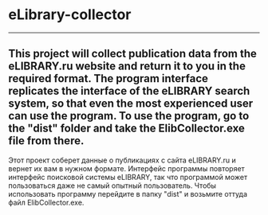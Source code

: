 # eLibrary-collector
----------------------------------------------
This project will collect publication data from the eLIBRARY.ru website and return it to you in the required format. 
The program interface replicates the interface of the eLIBRARY search system, so that even the most experienced user can use the program.
To use the program, go to the "dist" folder and take the ElibCollector.exe file from there. 
----------------------------------------------
Этот проект соберет данные о публикациях с сайта eLIBRARY.ru и вернет их вам в нужном формате. 
Интерфейс программы повторяет интерфейс поисковой системы eLIBRARY, так что программой может пользоваться даже не самый опытный пользователь.
Чтобы использовать программу перейдите в папку "dist" и возьмите оттуда файл ElibCollector.exe. 
